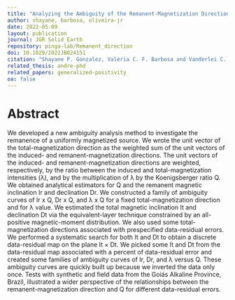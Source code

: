 ```yaml
---
title: "Analyzing the Ambiguity of the Remanent-Magnetization Direction Separated Into Induced and Remanent Magnetic Sources"
author: shayane, barbosa, oliveira-jr
date: 2022-05-09
layout: publication
journal: JGR Solid Earth
repository: pinga-lab/Remanent_direction
doi: 10.1029/2022JB024151
citation: "Shayane P. Gonzalez, Valéria C. F. Barbosa and Vanderlei C. Oliveira Jr., (2022). Analyzing the Ambiguity of the Remanent-Magnetization Direction Separated Into Induced and Remanent Magnetic Sources. Journal of Geophysical Research: Solid Earth, 127(6), e2022JB024151. doi: 10.1029/2022JB024151"
related_thesis: andre-phd
related_papers: generalized-positivity
oa: false
---
```


# Abstract

We developed a new ambiguity analysis method to investigate the remanence of a uniformly magnetized source. We wrote the unit vector of the total-magnetization direction as the weighted sum of the unit vectors of the induced- and remanent-magnetization directions. The unit vectors of the induced- and remanent-magnetization directions are weighted, respectively, by the ratio between the induced and total-magnetization intensities (λ), and by the multiplication of λ by the Koenigsberger ratio Q. We obtained analytical estimators for
Q and the remanent magnetic inclination Ir and declination Dr. We constructed a family of ambiguity curves of Ir x Q, Dr x Q, and λ x Q for a fixed total-magnetization direction and for λ value. We estimated the total magnetic inclination It and declination Dt via the equivalent-layer technique constrained by an all-positive magnetic-moment distribution. We also used some total-magnetization directions associated with prespecified data-residual errors. We performed a systematic search for both It and Dt to obtain a discrete data-residual map on the plane It × Dt. We picked some It and Dt from the data-residual map associated with a percent of data-residual error and created some families of ambiguity curves of Ir, Dr, and λ versus Q. These ambiguity curves are quickly built up because we inverted the data only once. Tests with synthetic and field data from the Goiás Alkaline Province, Brazil, illustrated a wider perspective of the relationships between the remanent-magnetization direction and Q for different data-residual errors.
